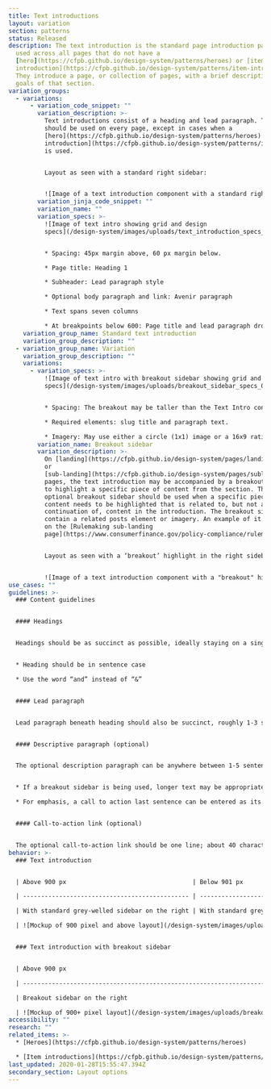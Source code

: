 ```yaml
---
title: Text introductions
layout: variation
section: patterns
status: Released
description: The text introduction is the standard page introduction pattern
  used across all pages that do not have a
  [hero](https://cfpb.github.io/design-system/patterns/heroes) or [item
  introduction](https://cfpb.github.io/design-system/patterns/item-introductions).
  They introduce a page, or collection of pages, with a brief description of the
  goals of that section.
variation_groups:
  - variations:
      - variation_code_snippet: ""
        variation_description: >-
          Text introductions consist of a heading and lead paragraph. They
          should be used on every page, except in cases when a
          [hero](https://cfpb.github.io/design-system/patterns/heroes) or [item
          introduction](https://cfpb.github.io/design-system/patterns/item-introductions)
          is used.


          Layout as seen with a standard right sidebar:


          ![Image of a text introduction component with a standard right sidebar](/design-system/images/uploads/text_introduction_072020.png)
        variation_jinja_code_snippet: ""
        variation_name: ""
        variation_specs: >-
          ![Image of text intro showing grid and design
          specs](/design-system/images/uploads/text_introduction_specs_072020.png)


          * Spacing: 45px margin above, 60 px margin below.

          * Page title: Heading 1

          * Subheader: Lead paragraph style

          * Optional body paragraph and link: Avenir paragraph

          * Text spans seven columns

          * At breakpoints below 600: Page title and lead paragraph drop down one type size to make reading on smaller devices easier.
    variation_group_name: Standard text introduction
    variation_group_description: ""
  - variation_group_name: Variation
    variation_group_description: ""
    variations:
      - variation_specs: >-
          ![Image of text intro with breakout sidebar showing grid and design
          specs](/design-system/images/uploads/breakout_sidebar_specs_072020.png)


          * Spacing: The breakout may be taller than the Text Intro content, in which case the margin beneath the breakout should be 60px.

          * Required elements: slug title and paragraph text.

          * Imagery: May use either a circle (1x1) image or a 16x9 ratio image.
        variation_name: Breakout sidebar
        variation_description: >-
          On [landing](https://cfpb.github.io/design-system/pages/landing-pages)
          or
          [sub-landing](https://cfpb.github.io/design-system/pages/sublanding-pages)
          pages, the text introduction may be accompanied by a breakout sidebar
          to highlight a specific piece of content from the section. The
          optional breakout sidebar should be used when a specific piece of
          content needs to be highlighted that is related to, but not a
          continuation of, content in the introduction. The breakout sidebar may
          contain a related posts element or imagery. An example of it appears
          on the [Rulemaking sub-landing
          page](https://www.consumerfinance.gov/policy-compliance/rulemaking/).


          Layout as seen with a ‘breakout’ highlight in the right sidebar area:


          ![Image of a text introduction component with a "breakout" highlight in the right sidebar](/design-system/images/uploads/breakout_sidebar_072020.png)
use_cases: ""
guidelines: >-
  ### Content guidelines


  #### Headings


  Headings should be as succinct as possible, ideally staying on a single line at max column width; 35 characters or less.


  * Heading should be in sentence case

  * Use the word “and” instead of “&”


  #### Lead paragraph


  Lead paragraph beneath heading should also be succinct, roughly 1-3 sentences; 350 characters maximum. This paragraph should explain why the page exists (how does its content tie back to the CFPB mission?) and the value add to the user (what will they get out of the content on this page?).


  #### Descriptive paragraph (optional)


  The optional description paragraph can be anywhere between 1-5 sentences; 100-800 characters, depending on the needs of the page.


  * If a breakout sidebar is being used, longer text may be appropriate to help match the text introduction length to the sidebar length

  * For emphasis, a call to action last sentence can be entered as its own paragraph underneath this lead paragraph, either linked to a url or not


  #### Call-to-action link (optional)


  The optional call-to-action link should be one line; about 40 characters or less. Link content should follow [link guidelines](https://cfpb.github.io/design-system/components/links).
behavior: >-
  ### Text introduction


  | Above 900 px                                   | Below 901 px                                                                                   |

  | ---------------------------------------------- | ---------------------------------------------------------------------------------------------- |

  | With standard grey-welled sidebar on the right | With standard grey-welled sidebar stacked to prefooter                                         |

  | ![Mockup of 900 pixel and above layout](/design-system/images/uploads/text_introduction_above900_072020.png)                                            | ![Mockup of 901 pixel and below layout](/design-system/images/uploads/text_introduction_below901_072020.png)|


  ### Text introduction with breakout sidebar


  | Above 900 px                                                                          | Below 901 px                                                                                   |

  | ------------------------------------------------------------------------------------- | ---------------------------------------------------------------------------------------------- |

  | Breakout sidebar on the right                                                         | Breakout sidebar stacked immediately after text intro                                          |

  | ![Mockup of 900+ pixel layout](/design-system/images/uploads/breakout_sidebar_above900_072020.png) | ![Mockup of 900 pixel and below layout](/design-system/images/uploads/breakout_sidebar_below901_072020.png) |
accessibility: ""
research: ""
related_items: >-
  * [Heroes](https://cfpb.github.io/design-system/patterns/heroes)

  * [Item introductions](https://cfpb.github.io/design-system/patterns/item-introductions)
last_updated: 2020-01-28T15:55:47.394Z
secondary_section: Layout options
---
```

